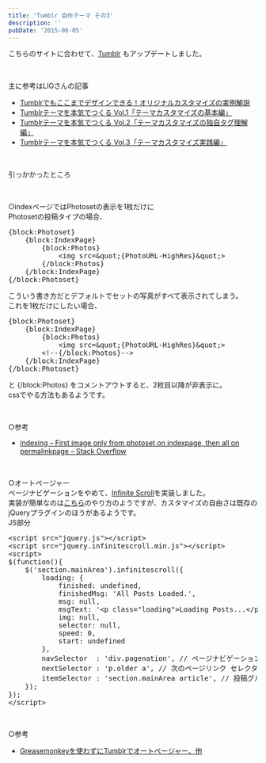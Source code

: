 ```yaml
---
title: 'Tumblr 自作テーマ その3'
description: ''
pubDate: '2015-06-05'
---
```


<p>こちらのサイトに合わせて、<a href="http://yuheijotaki.tumblr.com/">Tumblr</a> もアップデートしました。</p>
<p>&nbsp;</p>
<p>主に参考はLIGさんの記事</p>
<ul>
<li><a href="http://liginc.co.jp/web/service/other-service/110898">Tumblrでもここまでデザインできる！オリジナルカスタマイズの実例解説</a></li>
<li><a href="http://liginc.co.jp/web/service/other-service/150468">Tumblrテーマを本気でつくる Vol.1「テーマカスタマイズの基本編」</a></li>
<li><a href="http://liginc.co.jp/web/service/other-service/150831">Tumblrテーマを本気でつくる Vol.2「テーマカスタマイズの独自タグ理解編」</a></li>
<li><a href="http://liginc.co.jp/web/service/other-service/150834">Tumblrテーマを本気でつくる Vol.3「テーマカスタマイズ実践編」</a></li>
</ul>
<p>&nbsp;</p>
<p>引っかかったところ</p>
<p>&nbsp;</p>
<p>○indexページではPhotosetの表示を1枚だけに<br>
Photosetの投稿タイプの場合、</p>
<pre class="brush: xml; title: ; notranslate" title="">{block:Photoset}
	{block:IndexPage}
		{block:Photos}
			&lt;img src=&amp;quot;{PhotoURL-HighRes}&amp;quot;&gt;
		{/block:Photos}
	{/block:IndexPage}
{/block:Photoset}
</pre>
<p>こういう書き方だとデフォルトでセットの写真がすべて表示されてしまう。<br>
これを1枚だけにしたい場合、</p>
<pre class="brush: xml; title: ; notranslate" title="">{block:Photoset}
	{block:IndexPage}
		{block:Photos}
			&lt;img src=&amp;quot;{PhotoURL-HighRes}&amp;quot;&gt;
		&lt;!--{/block:Photos}--&gt;
	{/block:IndexPage}
{/block:Photoset}
</pre>
<p>と {/block:Photos} をコメントアウトすると、2枚目以降が非表示に。<br>
cssでやる方法もあるようです。</p>
<p>&nbsp;</p>
<p>○参考</p>
<ul>
<li><a href="http://stackoverflow.com/questions/16296166/first-image-only-from-photoset-on-indexpage-then-all-on-permalinkpage">indexing – First image only from photoset on indexpage, then all on permalinkpage – Stack Overflow</a></li>
</ul>
<p>&nbsp;</p>
<p>○オートページャー<br>
ページナビゲーションをやめて、<a href="https://github.com/infinite-scroll/infinite-scroll">Infinite Scroll</a>を実装しました。<br>
実装が簡単なのは<a href="http://cosao.net/archives/5576">こちら</a>のやり方のようですが、カスタマイズの自由さは既存のjQueryプラグインのほうがあるようです。<br>
JS部分</p>
<pre class="brush: jscript; title: ; notranslate" title="">&lt;script src="jquery.js"&gt;&lt;/script&gt;
&lt;script src="jquery.infinitescroll.min.js"&gt;&lt;/script&gt;
&lt;script&gt;
$(function(){
	$('section.mainArea').infinitescroll({
		loading: {
			finished: undefined,
			finishedMsg: 'All Posts Loaded.',
			msg: null,
			msgText: '&lt;p class="loading"&gt;Loading Posts...&lt;/p&gt;',
			img: null,
			selector: null,
			speed: 0,
			start: undefined
		},
		navSelector  : 'div.pagenation', // ページナビゲーション セレクタ
		nextSelector : 'p.older a', // 次のページリンク セレクタ
		itemSelector : 'section.mainArea article', // 投稿グループ セレクタ
	});
});
&lt;/script&gt;
</pre>
<p>&nbsp;</p>
<p>○参考</p>
<ul>
<li><a href="http://chips-tips.tumblr.com/post/11989110839/greasemonkey-tumblr">Greasemonkeyを使わずにTumblrでオートページャー、他</a></li>
</ul>
